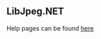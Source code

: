 LibJpeg.NET 
-----------

Help pages can be found [here](https://BitMiracle.github.io/libjpeg.net/help/)
